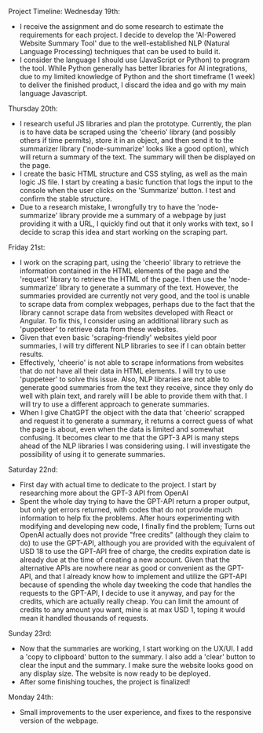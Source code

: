 Project Timeline:
Wednesday 19th: 
- I receive the assignment and do some research to estimate the requirements for each project. I decide to develop the 'AI-Powered Website Summary Tool' due to the well-established NLP (Natural Language Processing) techniques that can be used to build it.
- I consider the language I should use (JavaScript or Python) to program the tool. While Python generally has better libraries for AI integrations, due to my limited knowledge of Python and the short timeframe (1 week) to deliver the finished product, I discard the idea and go with my main language Javascript.

Thursday 20th: 
- I research useful JS libraries and plan the prototype. Currently, the plan is to have data be scraped using the 'cheerio' library (and possibly others if time permits), store it in an object, and then send it to the summarizer library ('node-summarize' looks like a good option), which will return a summary of the text. The summary will then be displayed on the page.
- I create the basic HTML structure and CSS styling, as well as the main logic JS file. I start by creating a basic function that logs the input to the console when the user clicks on the 'Summarize' button. I test and confirm the stable structure.
- Due to a research mistake, I wrongfully try to have the 'node-summarize' library provide me a summary of a webpage by just providing it with a URL, I quickly find out that it only works with text, so I decide to scrap this idea and start working on the scraping part.

Friday 21st: 
- I work on the scraping part, using the 'cheerio' library to retrieve the information contained in the HTML elements of the page and the 'request' library to retrieve the HTML of the page. I then use the 'node-summarize' library to generate a summary of the text. However, the summaries provided are currently not very good, and the tool is unable to scrape data from complex webpages, perhaps due to the fact that the library cannot scrape data from websites developed with React or Angular. To fix this, I consider using an additional library such as 'puppeteer' to retrieve data from these websites.
- Given that even basic 'scraping-friendly' websites yield poor summaries, I will try different NLP libraries to see if I can obtain better results.
- Effectively, 'cheerio' is not able to scrape informations from websites that do not have all their data in HTML elements. I will try to use 'puppeteer' to solve this issue. Also, NLP libraries are not able to generate good summaries from the text they receive, since they only do well with plain text, and rarely will I be able to provide them with that. I will try to use a different approach to generate summaries.
- When I give ChatGPT the object with the data that 'cheerio' scrapped and request it to generate a summary, it returns a correct guess of what the page is about, even when the data is limited and somewhat confusing. It becomes clear to me that the GPT-3 API is many steps ahead of the NLP libraries I was considering using. I will investigate the possibility of using it to generate summaries.

Saturday 22nd:
- First day with actual time to dedicate to the project. I start by researching more about the GPT-3 API from OpenAI
- Spent the whole day trying to have the GPT-API return a proper output, but only get errors returned, with codes that do not provide much information to help fix the problems. After hours experimenting with modifying and developing new code, I finally find the problem; Turns out OpenAI actually does not provide "free credits" (although they claim to do) to use the GPT-API, although you are provided with the equivalent of USD 18 to use the GPT-API free of charge, the credits expiration date is already due at the time of creating a new account. Given that the alternative APIs are nowhere near as good or convenient as the GPT-API, and that I already know how to implement and utilize the GPT-API because of spending the whole day tweeking the code that handles the requests to the GPT-API, I decide to use it anyway, and pay for the credits, which are actually really cheap. You can limit the amount of credits to any amount you want, mine is at max USD 1, toping it would mean it handled thousands of requests.

Sunday 23rd:
- Now that the summaries are working, I start working on the UX/UI. I add a 'copy to clipboard' button to the summary. I also add a 'clear' button to clear the input and the summary. I make sure the website looks good on any display size. The website is now ready to be deployed.
- After some finishing touches, the project is finalized!

Monday 24th:
- Small improvements to the user experience, and fixes to the responsive version of the webpage.
